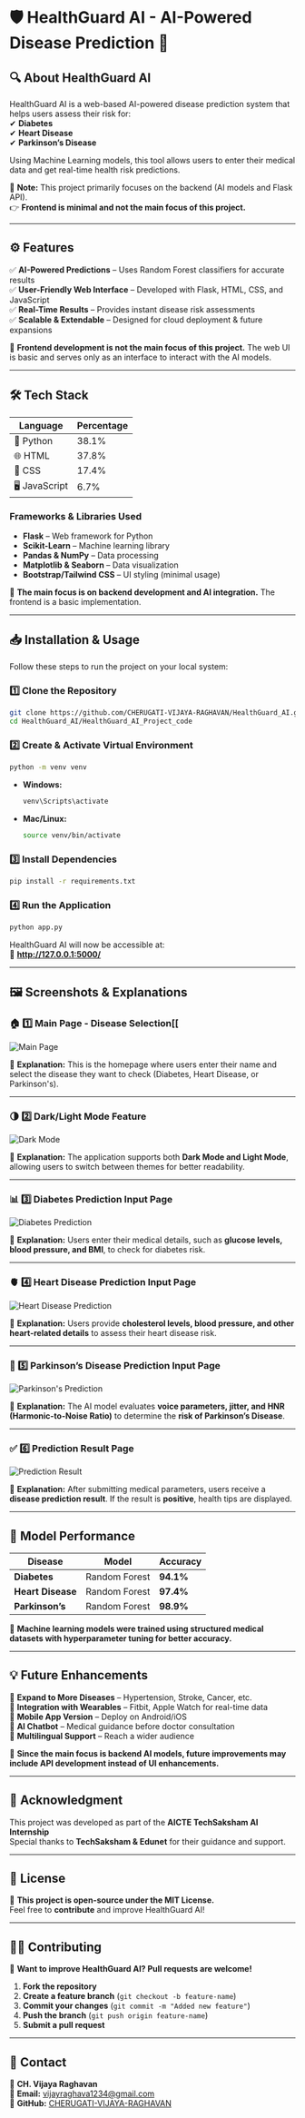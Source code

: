 # 🛡️ HealthGuard AI - AI-Powered Disease Prediction 🏥

## 🔍 About HealthGuard AI
HealthGuard AI is a web-based AI-powered disease prediction system that helps users assess their risk for:  
✔ **Diabetes**  
✔ **Heart Disease**  
✔ **Parkinson’s Disease**  

Using Machine Learning models, this tool allows users to enter their medical data and get real-time health risk predictions.

📌 **Note:** This project primarily focuses on the backend (AI models and Flask API).  
👉 **Frontend is minimal and not the main focus of this project.**  

---

## ⚙️ Features
✅ **AI-Powered Predictions** – Uses Random Forest classifiers for accurate results  
✅ **User-Friendly Web Interface** – Developed with Flask, HTML, CSS, and JavaScript  
✅ **Real-Time Results** – Provides instant disease risk assessments  
✅ **Scalable & Extendable** – Designed for cloud deployment & future expansions  

📌 **Frontend development is not the main focus of this project.** The web UI is basic and serves only as an interface to interact with the AI models.

---

## 🛠️ Tech Stack
| Language  | Percentage |
|-----------|------------|
| 🐍 Python | 38.1% |
| 🌐 HTML   | 37.8% |
| 🎨 CSS    | 17.4% |
| 🖥️ JavaScript | 6.7% |

### **Frameworks & Libraries Used**
- **Flask** – Web framework for Python  
- **Scikit-Learn** – Machine learning library  
- **Pandas & NumPy** – Data processing  
- **Matplotlib & Seaborn** – Data visualization  
- **Bootstrap/Tailwind CSS** – UI styling (minimal usage)  

📌 **The main focus is on backend development and AI integration.** The frontend is a basic implementation.

---

## 📥 Installation & Usage

Follow these steps to run the project on your local system:

### **1️⃣ Clone the Repository**
```bash
git clone https://github.com/CHERUGATI-VIJAYA-RAGHAVAN/HealthGuard_AI.git
cd HealthGuard_AI/HealthGuard_AI_Project_code
```

### **2️⃣ Create & Activate Virtual Environment**
```bash
python -m venv venv
```

- **Windows:**
  ```bash
  venv\Scripts\activate
  ```
- **Mac/Linux:**
  ```bash
  source venv/bin/activate
  ```

### **3️⃣ Install Dependencies**
```bash
pip install -r requirements.txt
```

### **4️⃣ Run the Application**
```bash
python app.py
```
HealthGuard AI will now be accessible at:  
🔗 **http://127.0.0.1:5000/**  

---

## 🖼️ Screenshots & Explanations

### **🏠 1️⃣ Main Page - Disease Selection**[[
![Main Page](https://github.com/CHERUGATI-VIJAYA-RAGHAVAN/HealthGuard_AI/blob/main/images/main_page.png?raw=true)

📌 **Explanation:** This is the homepage where users enter their name and select the disease they want to check (Diabetes, Heart Disease, or Parkinson's).  

---

### **🌗 2️⃣ Dark/Light Mode Feature**
![Dark Mode](https://github.com/CHERUGATI-VIJAYA-RAGHAVAN/HealthGuard_AI/blob/main/images/dark_light_mode.png?raw=true)

📌 **Explanation:** The application supports both **Dark Mode and Light Mode**, allowing users to switch between themes for better readability.

---

### **📊 3️⃣ Diabetes Prediction Input Page**
![Diabetes Prediction](https://github.com/CHERUGATI-VIJAYA-RAGHAVAN/HealthGuard_AI/blob/main/images/diabetes.png?raw=true)

📌 **Explanation:** Users enter their medical details, such as **glucose levels, blood pressure, and BMI**, to check for diabetes risk.  

---

### **🫀 4️⃣ Heart Disease Prediction Input Page**
![Heart Disease Prediction](https://github.com/CHERUGATI-VIJAYA-RAGHAVAN/HealthGuard_AI/blob/main/images/heart.png?raw=true)

📌 **Explanation:** Users provide **cholesterol levels, blood pressure, and other heart-related details** to assess their heart disease risk.  

---

### **🧠 5️⃣ Parkinson’s Disease Prediction Input Page**
![Parkinson's Prediction](https://github.com/CHERUGATI-VIJAYA-RAGHAVAN/HealthGuard_AI/blob/main/images/parkisons.png?raw=true)

📌 **Explanation:** The AI model evaluates **voice parameters, jitter, and HNR (Harmonic-to-Noise Ratio)** to determine the **risk of Parkinson’s Disease**.

---

### **✅ 6️⃣ Prediction Result Page**
![Prediction Result](https://github.com/CHERUGATI-VIJAYA-RAGHAVAN/HealthGuard_AI/blob/main/images/result.png?raw=true)

📌 **Explanation:** After submitting medical parameters, users receive a **disease prediction result**. If the result is **positive**, health tips are displayed.  

---

## 🧪 Model Performance
| Disease       | Model          | Accuracy |
|--------------|---------------|----------|
| **Diabetes** | Random Forest  | **94.1%** |
| **Heart Disease** | Random Forest | **97.4%** |
| **Parkinson’s** | Random Forest | **98.9%** |

📌 **Machine learning models were trained using structured medical datasets with hyperparameter tuning for better accuracy.**  

---

## 💡 Future Enhancements
🔹 **Expand to More Diseases** – Hypertension, Stroke, Cancer, etc.  
🔹 **Integration with Wearables** – Fitbit, Apple Watch for real-time data  
🔹 **Mobile App Version** – Deploy on Android/iOS  
🔹 **AI Chatbot** – Medical guidance before doctor consultation  
🔹 **Multilingual Support** – Reach a wider audience  

📌 **Since the main focus is backend AI models, future improvements may include API development instead of UI enhancements.**  

---

## 💖 Acknowledgment
This project was developed as part of the **AICTE TechSaksham AI Internship**  
Special thanks to **TechSaksham & Edunet** for their guidance and support.  

---

## 📜 License
📌 **This project is open-source under the MIT License.**  
Feel free to **contribute** and improve HealthGuard AI!  

---

## 👨‍💻 Contributing
🚀 **Want to improve HealthGuard AI? Pull requests are welcome!**  
1. **Fork the repository**  
2. **Create a feature branch** (`git checkout -b feature-name`)  
3. **Commit your changes** (`git commit -m "Added new feature"`)  
4. **Push the branch** (`git push origin feature-name`)  
5. **Submit a pull request**  

---

## 📧 Contact
👤 **CH. Vijaya Raghavan**  
📧 **Email:** vijayraghava1234@gmail.com  
🔗 **GitHub:** [CHERUGATI-VIJAYA-RAGHAVAN](https://github.com/CHERUGATI-VIJAYA-RAGHAVAN)  
